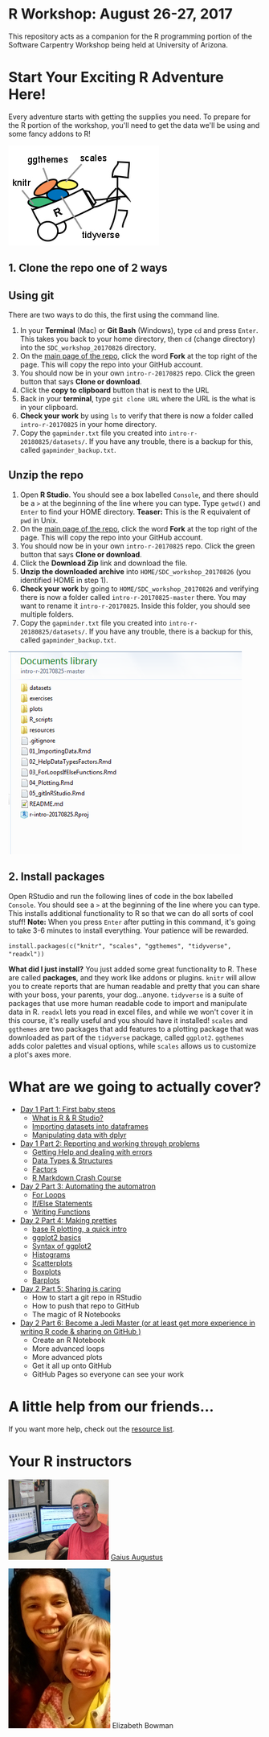 # R Workshop: August 26-27, 2017

This repository acts as a companion for the R programming portion of the  Software Carpentry Workshop being held at University of Arizona.

# Start Your Exciting R Adventure Here!

Every adventure starts with getting the supplies you need.  To prepare for the R portion of the workshop, you'll need to get the data we'll be using and some fancy addons to R!  

![](plots/tools.jpg)

## 1. Clone the repo one of 2 ways

## Using git

There are two ways to do this, the first using the command line.

1. In your **Terminal** (Mac) or **Git Bash** (Windows), type `cd` and press `Enter`.  This takes you back to your home directory, then `cd` (change directory) into the `SDC_workshop_20170826` directory.
2. On the [main page of the repo](https://github.com/gaiusjaugustus/intro-r-20170825), click the word **Fork** at the top right of the page.  This will copy the repo into your GitHub account.
3. You should now be in your own `intro-r-20170825` repo.  Click the green button that says **Clone or download**.
4. Click the **copy to clipboard** button that is next to the URL
5. Back in your **terminal**, type `git clone URL` where the URL is the what is in your clipboard.
6. **Check your work** by using `ls` to verify that there is now a folder called `intro-r-20170825` in your home directory.
7. Copy the `gapminder.txt` file you created into `intro-r-20180825/datasets/`.  If you have any trouble, there is a backup for this, called `gapminder_backup.txt`.


## Unzip the repo

1. Open **R Studio**.  You should see a box labelled `Console`, and there should be a `>` at the beginning of the line where you can type.  Type `getwd()` and `Enter` to find your HOME directory.  **Teaser:** This is the R equivalent of `pwd` in Unix.
2. On the [main page of the repo](https://github.com/gaiusjaugustus/intro-r-20170825), click the word **Fork** at the top right of the page.  This will copy the repo into your GitHub account.
3. You should now be in your own `intro-r-20170825` repo.  Click the green button that says **Clone or download**.
4. Click the **Download Zip** link and download the file.
5. **Unzip the downloaded archive** into `HOME/SDC_workshop_20170826` (you identified HOME in step 1).
6. **Check your work** by going to `HOME/SDC_workshop_20170826` and verifying there is now a folder called `intro-r-20170825-master` there.  You may want to rename it `intro-r-20170825`.  Inside this folder, you should see multiple folders.
7. Copy the `gapminder.txt` file you created into `intro-r-20180825/datasets/`.  If you have any trouble, there is a backup for this, called `gapminder_backup.txt`.

![](plots/Repo.PNG)


## 2. Install packages

Open RStudio and run the following lines of code in the box labelled `Console`.  You should see a `>` at the beginning of the line where you can type.  This installs additional functionality to R so that we can do all sorts of cool stuff!  **Note:** When you press `Enter` after putting in this command, it's going to take 3-6 minutes to install everything. Your patience will be rewarded.

```
install.packages(c("knitr", "scales", "ggthemes", "tidyverse", "readxl"))
```

**What did I just install?** You just added some great functionality to R.  These are called **packages**, and they work like addons or plugins.  `knitr` will allow you to create reports that are human readable and pretty that you can share with your boss, your parents, your dog...anyone.  `tidyverse` is a suite of packages that use more human readable code to import and manipulate data in R.  `readxl` lets you read in excel files, and while we won't cover it in this course, it's really useful and you should have it installed!  `scales` and `ggthemes` are two packages that add features to a plotting package that was downloaded as part of the `tidyverse` package, called `ggplot2`.  `ggthemes` adds color palettes and visual options, while `scales` allows us to customize a plot's axes more.

# What are we going to actually cover?

* [Day 1 Part 1: First baby steps](01_ImportingData.Rmd)
    * [What is R & R Studio?](01_ImportingData.Rmd#what-is-r)
    * [Importing datasets into dataframes](01_ImportingData.Rmd#reading-in-data)
    * [Manipulating data with dplyr](01_ImportingData.Rmd#dplyr)
* [Day 1 Part 2: Reporting and working through problems](02_HelpDataTypesFactors.Rmd)
     * [Getting Help and dealing with errors](02_HelpDataTypesFactors.Rmd#help-files)
     * [Data Types & Structures](02_HelpDataTypesFactors.Rmd#6-data-types)
     * [Factors](02_HelpDataTypesFactors.Rmd#factors)
     * [R Markdown Crash Course](02_HelpDataTypesFactors.Rmd#r-markdown)
* [Day 2 Part 3: Automating the automatron](03_ForLoopsIfElseFunctions.Rmd)
     * [For Loops](03_ForLoopsIfElseFunctions.Rmd#for-loops)
     * [If/Else Statements](03_ForLoopsIfElseFunctions.Rmd#if-else-statments)
     * [Writing Functions](03_ForLoopsIfElseFunctions.Rmd#functions)
* [Day 2 Part 4: Making pretties](04_Plotting.Rmd)
     * [base R plotting, a quick intro](04_Plotting.Rmd#plotting-is-essential-and-can-be-done-in-base-r)
     * [ggplot2 basics](04_Plotting.Rmd#ggplot2)
     * [Syntax of ggplot2](04_Plotting.Rmd#syntax-of-ggplot)
     * [Histograms](04_Plotting.Rmd#histogram-1)
     * [Scatterplots](04_Plotting.Rmd#scatterplots)
     * [Boxplots](04_Plotting.Rmd#boxplot-1)
     * [Barplots](04_Plotting.Rmd#barplot)
* [Day 2 Part 5: Sharing is caring](05_gitInRStudio.Rmd)
    * How to start a git repo in RStudio
    * How to push that repo to GitHub
    * The magic of R Notebooks
* [Day 2 Part 6: Become a Jedi Master (or at least get more experience in writing R code & sharing on GitHub )](exercises/Day2_PM.Rmd)
    * Create an R Notebook
    * More advanced loops
    * More advanced plots
    * Get it all up onto GitHub
    * GitHub Pages so everyone can see your work

# A little help from our friends...

If you want more help, check out the [resource list](resources/CheatSheetsAndResources.Rmd).


# Your R instructors

![](plots/gaius.jpg)
[Gaius Augustus](http://www.gaiusjaugustus.com)

![](plots/lizB.jpg)
Elizabeth Bowman
